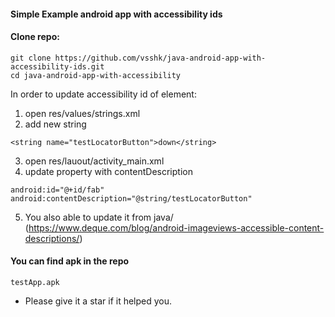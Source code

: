 #### Simple Example android app with accessibility ids
#### Clone repo:
```
git clone https://github.com/vsshk/java-android-app-with-accessibility-ids.git
cd java-android-app-with-accessibility
```
In order to update accessibility id of element:
1. open res/values/strings.xml
2. add new string
```
<string name="testLocatorButton">down</string>
```
3. open res/lauout/activity_main.xml
4. update property with contentDescription
```
android:id="@+id/fab"
android:contentDescription="@string/testLocatorButton"
```
5. You also able to update it from java/
(https://www.deque.com/blog/android-imageviews-accessible-content-descriptions/)
#### You can find apk in the repo
```
testApp.apk
```
* Please give it a star if it helped you.
